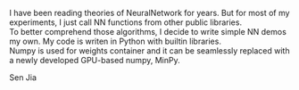 I have been reading theories of NeuralNetwork for years. But for most of my experiments, I just call NN functions from other public libraries.  
To better comprehend those algorithms, I decide to write simple NN demos my own. My code is writen in Python with builtin libraries.  
Numpy is used for weights container and it can be seamlessly replaced with a newly developed GPU-based numpy, MinPy.  
  
Sen Jia
